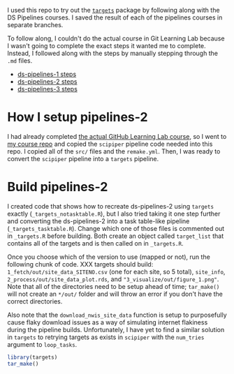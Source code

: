 I used this repo to try out the [`targets`](https://books.ropensci.org/targets/index.html) package by following along with the DS Pipelines courses. I saved the result of each of the pipelines courses in separate branches.

To follow along, I couldn't do the actual course in Git Learning Lab because I wasn't going to complete the exact steps it wanted me to complete. Instead, I followed along with the steps by manually stepping through the `.md` files. 

* [ds-pipelines-1 steps](https://github.com/USGS-R/ds-pipelines-1-course/tree/master/responses)
* [ds-pipelines-2 steps](https://github.com/USGS-R/ds-pipelines-2-course/tree/master/responses)
* [ds-pipelines-3 steps](https://github.com/USGS-R/ds-pipelines-3-course/tree/master/responses)

# How I setup pipelines-2

I had already completed [the actual GitHub Learning Lab course](https://lab.github.com/USGS-R/scipiper-tips-and-tricks), so I went to [my course repo](https://github.com/lindsayplatt/ds-pipelines-2) and copied the `scipiper` pipeline code needed into this repo. I copied all of the `src/` files and the `remake.yml`. Then, I was ready to convert the `scipiper` pipeline into a `targets` pipeline.

# Build pipelines-2

I created code that shows how to recreate ds-pipelines-2 using `targets` exactly (`_targets_notasktable.R`), but I also tried taking it one step further and converting the ds-pipelines-2 into a task table-like pipeline (`_targets_tasktable.R`). Change which one of those files is commented out in `_targets.R` before building. Both create an object called `target_list` that contains all of the targets and is then called on in `_targets.R`.

Once you choose which of the version to use (mapped or not), run the following chunk of code. XXX targets should build: `1_fetch/out/site_data_SITENO.csv` (one for each site, so 5 total), `site_info`, `2_process/out/site_data_plot.rds`, and `"3_visualize/out/figure_1.png"`. Note that all of the directories need to be setup ahead of time; `tar_make()` will not create an `*/out/` folder and will throw an error if you don't have the correct directories.

Also note that the `download_nwis_site_data` function is setup to purposefully cause flaky download issues as a way of simulating internet flakiness during the pipeline builds. Unfortunately, I have yet to find a similar solution in `targets` to retrying targets as exists in `scipiper` with the `num_tries` argument to `loop_tasks`.


```r
library(targets)
tar_make()
```
